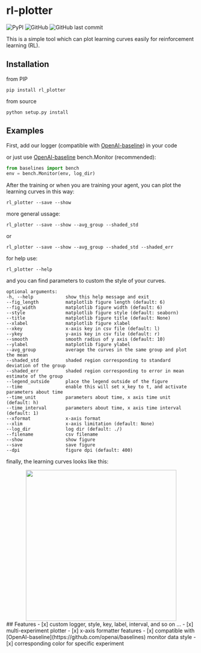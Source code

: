 # rl-plotter

![PyPI](https://img.shields.io/pypi/v/rl_plotter?style=flat-square) ![GitHub](https://img.shields.io/github/license/gxywy/rl-plotter?style=flat-square) ![GitHub last commit](https://img.shields.io/github/last-commit/gxywy/rl-plotter?style=flat-square)

 This is a simple tool which can plot learning curves easily for reinforcement learning (RL).

## Installation

from PIP

```
pip install rl_plotter
```

from source

```
python setup.py install
```

## Examples

First, add our logger (compatible with [OpenAI-baseline](https://github.com/openai/baselines)) in your code

or just use [OpenAI-baseline](https://github.com/openai/baselines) bench.Monitor (recommended):

```python
from baselines import bench
env = bench.Monitor(env, log_dir)
```

After the training or when you are training your agent, you can plot the learning curves in this way:

```
rl_plotter --save --show
```
more general ussage:

```
rl_plotter --save --show --avg_group --shaded_std
```

or

```
rl_plotter --save --show --avg_group --shaded_std --shaded_err
```

for help use:

```
rl_plotter --help
```

and you can find  parameters to custom the style of your curves.

```
optional arguments:
-h, --help            show this help message and exit
--fig_length          matplotlib figure length (default: 6)
--fig_width           matplotlib figure width (default: 6)
--style               matplotlib figure style (default: seaborn)
--title               matplotlib figure title (default: None)
--xlabel              matplotlib figure xlabel
--xkey                x-axis key in csv file (default: l)
--ykey                y-axis key in csv file (default: r)
--smooth              smooth radius of y axis (default: 10)
--ylabel              matplotlib figure ylabel
--avg_group           average the curves in the same group and plot the mean
--shaded_std          shaded region corresponding to standard deviation of the group
--shaded_err          shaded region corresponding to error in mean estimate of the group
--legend_outside      place the legend outside of the figure
--time                enable this will set x_key to t, and activate parameters about time
--time_unit           parameters about time, x axis time unit (default: h)
--time_interval       parameters about time, x axis time interval (default: 1)
--xformat             x-axis format
--xlim                x-axis limitation (default: None)
--log_dir             log dir (default: ./)
--filename            csv filename
--show                show figure
--save                save figure
--dpi                 figure dpi (default: 400)
```

finally, the learning curves looks like this:
<div align="center"><img width="400" height="400" src="https://github.com/gxywy/rl-plotter/blob/master/imgs/figure_1.png?raw=true"/></div>
## Features
- [x] custom logger, style, key, label, interval, and so on ...
- [x] multi-experiment plotter
- [x] x-axis formatter features
- [x] compatible with [OpenAI-baseline](https://github.com/openai/baselines) monitor data style
- [x] corresponding color for specific experiment